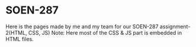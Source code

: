 # SOEN-287
Here is the pages made by me and my team for our SOEN-287 assignment-2(HTML, CSS, JS)
Note: Here most of the CSS & JS part is embedded in HTML files.
